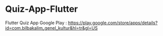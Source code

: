 # Quiz-App-Flutter
Flutter Quiz App
Google Play : https://play.google.com/store/apps/details?id=com.bilbakalim_genel_kultur&hl=tr&gl=US
